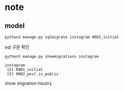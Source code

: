 # note

## model

```shell
python3 manage.py sqlmigrate instagram 0001_initial
```

sql 구문 확인

```shell
python3 manage.py showmigrations instagram

instagram
 [X] 0001_initial
 [X] 0002_post_is_public
```

show migration hisotry
